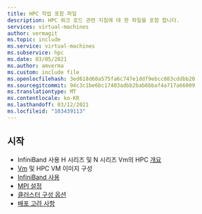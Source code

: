 ```yaml
---
title: HPC 작업 포함 파일
description: HPC 워크 로드 관련 지침에 대 한 파일을 포함 합니다.
services: virtual-machines
author: vermagit
ms.topic: include
ms.service: virtual-machines
ms.subservice: hpc
ms.date: 03/05/2021
ms.author: amverma
ms.custom: include file
ms.openlocfilehash: 3ed618d60a575fa6c747e1ddf9ebcc083cddbb20
ms.sourcegitcommit: 94c3c1be6bc17403adbb2bab6bbaf4a717a66009
ms.translationtype: MT
ms.contentlocale: ko-KR
ms.lasthandoff: 03/12/2021
ms.locfileid: "103439113"
---
```

## <a name="get-started"></a>시작

- InfiniBand 사용 H 시리즈 및 N 시리즈 Vm의 HPC [개요](../overview.md)
- [Vm](../configure.md) 및 HPC VM 이미지 구성
- [InfiniBand 사용](../enable-infiniband.md)
- [MPI 설정](../setup-mpi.md)
- [클러스터 구성 옵션](../../../sizes-hpc.md#cluster-configuration-options)
- [배포 고려 사항](../../../sizes-hpc.md#deployment-considerations)

